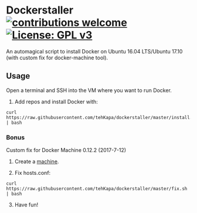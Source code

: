 # Dockerstaller [![contributions welcome](https://img.shields.io/badge/contributions-welcome-brightgreen.svg?style=flat)](https://github.com/tehKapa/k8staller/issues) [![License: GPL v3](https://img.shields.io/badge/License-GPL%20v3-blue.svg)](https://www.gnu.org/licenses/gpl-3.0)
An automagical script to install Docker on Ubuntu 16.04 LTS/Ubuntu 17.10 (with custom fix for docker-machine tool).

## Usage
Open a terminal and SSH into the VM where you want to run Docker.

1. Add repos and install Docker with:
```shell
curl https://raw.githubusercontent.com/tehKapa/dockerstaller/master/install.sh | bash
```

### Bonus 

Custom fix for Docker Machine 0.12.2 (2017-7-12)

1. Create a [machine](https://docs.docker.com/machine/reference/create/). 

2. Fix hosts.conf:
```shell
curl https://raw.githubusercontent.com/tehKapa/dockerstaller/master/fix.sh | bash
```

3. Have fun!
